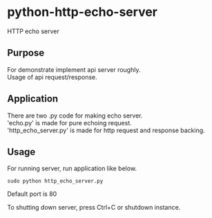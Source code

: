 # python-http-echo-server

HTTP echo server

## Purpose

For demonstrate implement api server roughly.  
Usage of api request/response.

## Application

There are two .py code for making echo server.  
'echo.py' is made for pure echoing request.  
'http_echo_server.py' is made for http request and response backing.  

## Usage

For running server, run application like below.
```
sudo python http_echo_server.py
```
Default port is 80

To shutting down server, press Ctrl+C or shutdown instance.
